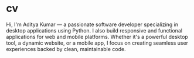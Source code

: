 # cv
Hi, I'm Aditya Kumar — a passionate software developer specializing in desktop applications using Python. I also build responsive and functional applications for web and mobile platforms. Whether it's a powerful desktop tool, a dynamic website, or a mobile app, I focus on creating seamless user experiences backed by clean, maintainable code.
